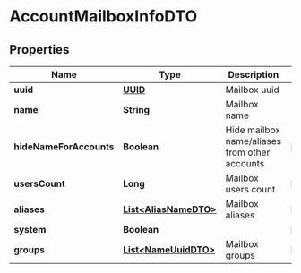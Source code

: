 # AccountMailboxInfoDTO

## Properties
Name | Type | Description | Notes
------------ | ------------- | ------------- | -------------
**uuid** | [**UUID**](UUID.md) | Mailbox uuid | 
**name** | **String** | Mailbox name | 
**hideNameForAccounts** | **Boolean** | Hide mailbox name/aliases from other accounts |  [optional]
**usersCount** | **Long** | Mailbox users count |  [optional]
**aliases** | [**List&lt;AliasNameDTO&gt;**](AliasNameDTO.md) | Mailbox aliases |  [optional]
**system** | **Boolean** |  |  [optional]
**groups** | [**List&lt;NameUuidDTO&gt;**](NameUuidDTO.md) | Mailbox groups |  [optional]
